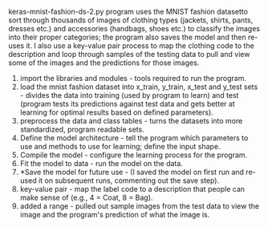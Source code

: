 keras-mnist-fashion-ds-2.py
program uses the MNIST fashion datasetto sort through thousands of images of clothing types (jackets, shirts, pants, dresses etc.)
and accessories (handbags, shoes etc.) to classify the images into their proper categories; 
the program also saves the model and then re-uses it. 
I also use a key-value pair process to map the clothing code to the description and loop through samples of the testing data
to pull and view some of the images and the predictions for those images. 
1. import the libraries and modules - tools required to run the program.
2. load the mnist fashion dataset into x_train, y_train, x_test and y_test sets - divides the data into training (used by program to learn) and test (program tests its predictions against test data and gets better at learning for optimal results based on defined parameters).
3. preprocess the data and class tables - turns the datasets into more standardized, program readable sets.
4. Define the model architecture - tell the program which parameters to use and methods to use for learning; define the input shape.
5. Compile the model - configure the learning process for the program.
6.  Fit the model to data - run the model on the data.
7. *Save the model for future use - (I saved the model on first run and re-used it on subsequent runs, commenting out the save step).
8.  key-value pair -  map the label code to a description that people can make sense of (e.g., 4 = Coat, 8 = Bag).
9.  added a range - pulled out sample images from the test data to view the image and the program's prediction of what the image is. 
